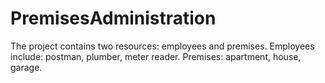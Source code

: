 # PremisesAdministration
The project contains two resources: employees and premises. Employees include: postman, plumber, meter reader. Premises: apartment, house, garage.
